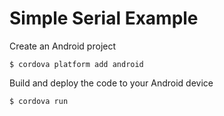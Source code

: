 # Simple Serial Example

Create an Android project

    $ cordova platform add android
    
Build and deploy the code to your Android device

    $ cordova run
    
